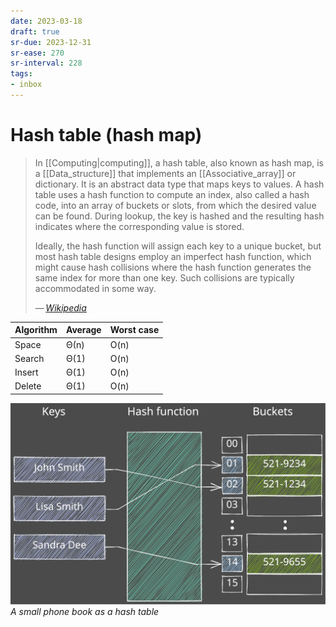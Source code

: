```yaml
---
date: 2023-03-18
draft: true
sr-due: 2023-12-31
sr-ease: 270
sr-interval: 228
tags:
- inbox
---
```


# Hash table (hash map)

> In [[Computing|computing]], a hash table, also known as hash map, is a
> [[Data_structure]] that implements an [[Associative_array]] or dictionary. It
> is an abstract data type that maps keys to values. A hash table uses a hash
> function to compute an index, also called a hash code, into an array of
> buckets or slots, from which the desired value can be found. During lookup,
> the key is hashed and the resulting hash indicates where the corresponding
> value is stored.
>
> Ideally, the hash function will assign each key to a unique bucket, but most
> hash table designs employ an imperfect hash function, which might cause hash
> collisions where the hash function generates the same index for more than one
> key. Such collisions are typically accommodated in some way.
>
> — <cite>[Wikipedia](https://en.wikipedia.org/wiki/Hash_table)</cite>

| Algorithm | Average | Worst case |
| --------- | ------- | ---------- |
| Space     | Θ(n)    | O(n)       |
| Search    | Θ(1)    | O(n)       |
| Insert    | Θ(1)    | O(n)       |
| Delete    | Θ(1)    | O(n)       |

![Hash table](./img/hash_table.excalidraw.svg)
_A small phone book as a hash table_
